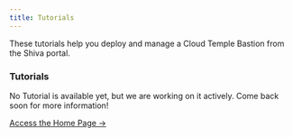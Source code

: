 ```yaml
---
title: Tutorials
---
```


These tutorials help you deploy and manage a Cloud Temple Bastion from the Shiva portal.

<div class="card">
  <h3>Tutorials</h3>
  <p>No Tutorial is available yet, but we are working on it actively. Come back soon for more information!</p>
  <a href="../" class="card-link">Access the Home Page &rarr;</a>
</div>